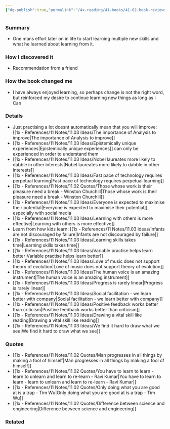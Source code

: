 ```yaml
---
{"dg-publish":true,"permalink":"/4x-reading/41-books/41-02-book-reviews/beginners-the-joy-and-transformative-power-of-lifelong-learning-tom-vanderbilt/","title":"Beginners - The Joy and Transformative Power of Lifelong Learning","dgShowBacklinks":false}
---
```



### Summary
- One mans effort later on in life to start learning multiple new skills and what he learned about learning from it.

### How I discovered it
- Recommendation from a friend

### How the book changed me
- I have always enjoyed learning, so perhaps change is not the right word, but reinforced my desire to continue learning new things as long as i Can

### Details
- Just practising a lot doesnt automatically mean that you will improve: [[1x - References/11 Notes/11.03 Ideas/The importance of Analysis to improve\|The importance of Analysis to improve]]
- [[1x - References/11 Notes/11.03 Ideas/Epistemically unique experiences\|Epistemically unique experiences]] can only be experienced in order to understand them
- [[1x - References/11 Notes/11.03 Ideas/Nobel laureates more likely to dabble in other interests\|Nobel laureates more likely to dabble in other interests]]
- [[1x - References/11 Notes/11.03 Ideas/Fast pace of technology requires perpetual learning\|Fast pace of technology requires perpetual learning]]
- [[1x - References/11 Notes/11.02 Quotes/Those whose work is their pleasure need a break - Winston Churchill\|Those whose work is their pleasure need a break - Winston Churchill]]
- [[1x - References/11 Notes/11.03 Ideas/Everyone is expected to maximise their potential\|Everyone is expected to maximise their potential]], especially with social media
- [[1x - References/11 Notes/11.03 Ideas/Learning with others is more effective\|Learning with others is more effective]]
- Learn from how kids learn: [[1x - References/11 Notes/11.03 Ideas/Infants are not discouraged by failure\|Infants are not discouraged by failure]]
- [[1x - References/11 Notes/11.03 Ideas/Learning skills takes time\|Learning skills takes time]]
- [[1x - References/11 Notes/11.03 Ideas/Variable practise helps learn better\|Variable practise helps learn better]]
- [[1x - References/11 Notes/11.03 Ideas/Love of music does not support theory of evolution\|Love of music does not support theory of evolution]]
- [[1x - References/11 Notes/11.03 Ideas/The human voice is an amazing instrument\|The human voice is an amazing instrument]]
- [[1x - References/11 Notes/11.03 Ideas/Progress is rarely linear\|Progress is rarely linear]]
- [[1x - References/11 Notes/11.03 Ideas/Social facilitation - we learn better with company\|Social facilitation - we learn better with company]]
- [[1x - References/11 Notes/11.03 Ideas/Positive feedback works better than criticism\|Positive feedback works better than criticism]]
- [[1x - References/11 Notes/11.03 Ideas/Drawing a vital skill like reading\|Drawing a vital skill like reading]]
- [[1x - References/11 Notes/11.03 Ideas/We find it hard to draw what we see\|We find it hard to draw what we see]]

### Quotes
- [[1x - References/11 Notes/11.02 Quotes/Man progresses in all things by making a fool of himself\|Man progresses in all things by making a fool of himself]]
- [[1x - References/11 Notes/11.02 Quotes/You have to learn to learn - learn to unlearn and learn to re-learn - Ravi Kumar\|You have to learn to learn - learn to unlearn and learn to re-learn - Ravi Kumar]]
- [[1x - References/11 Notes/11.02 Quotes/Only doing what you are good at is a trap - Tim Wu\|Only doing what you are good at is a trap - Tim Wu]]
- [[1x - References/11 Notes/11.02 Quotes/Difference between science and engineering\|Difference between science and engineering]]

### Related

